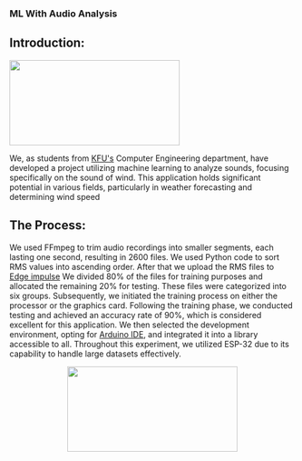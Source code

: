 
### ML With Audio Analysis
## Introduction:
<div id="header" align="left">
  <img src="https://del-portal.kfu.edu.sa/_frontend/fron/images/kfu_logo.png" width="300" 400 height="150"//>
</div>

We, as students from [KFU's](https://www.kfu.edu.sa/ar/Colleges/Computer_Science/Pages/Home-new.aspx) Computer Engineering department, have developed a project utilizing machine learning to analyze sounds, focusing specifically on the sound of wind. This application holds significant potential in various fields, particularly in weather forecasting and determining wind speed
## The Process:
We used FFmpeg to trim audio recordings into smaller segments, each lasting one second, resulting in 2600 files. 
We used Python code to sort RMS values into ascending order.
After that we upload the RMS files to [Edge impulse](https://edgeimpulse.com/)
We divided 80% of the files for training purposes and allocated the remaining 20% for testing. 
These files were categorized into six groups.
Subsequently, we initiated the training process on either the processor or the graphics card.
Following the training phase, we conducted testing and achieved an accuracy rate of 90%, which is considered excellent for this application.
We then selected the development environment, opting for [Arduino IDE](https://www.arduino.cc/en/software), and integrated it into a library accessible to all.
Throughout this experiment, we utilized ESP-32 due to its capability to handle large datasets effectively.
<div id="header" align="center">
  <img src="https://diyi0t.com/wp-content/uploads/2020/12/Sound-Sensor-ESP32-ESP-WROOM-32-_Steckplatine.png" width="300" 400 height="150"//>
</div>


